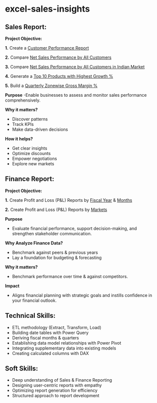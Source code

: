 # excel-sales-insights

## Sales Report:

**Project Objective:** 

  **1.** Create a [Customer Performance Report](https://github.com/niketjha02/excel-sales-insights/blob/main/Net%20Sales%20by%20All%20Customers.pdf)

  **2.** Compare [Net Sales Performance by All Customers](https://github.com/niketjha02/excel-sales-insights/blob/main/Net%20Sales%20by%20All%20Customers.pdf)

  **3.** Compare [Net Sales Performance by All Customers in Indian Market](https://github.com/niketjha02/excel-sales-insights/blob/main/Net%20Sales%20by%20All%20Customers_Market%20in%20India.pdf)

  **4.** Generate a [Top 10 Products with Highest Growth %](https://github.com/niketjha02/excel-sales-insights/blob/main/Top%2010%20Products%20by%20Growth%25_2021%20vs%202020.pdf)

  **5.** Build a [Quarterly Zonewise Gross Margin %](https://github.com/niketjha02/excel-sales-insights/blob/main/Zonewise%20Gross%20Margin%20%25%20_Quarterly.pdf)

**Purpose**
-Enable businesses to assess and monitor sales performance comprehensively.

**Why it matters?** 
- Discover patterns
- Track KPIs
- Make data-driven decisions
  
**How it helps?** 
- Get clear insights
- Optimize discounts
- Empower negotiations
- Explore new markets


## Finance Report:

**Project Objective:** 

**1.** Create Profit and Loss (P&L) Reports by [Fiscal Year](https://github.com/niketjha02/excel-sales-insights/blob/main/Net%20Sales%2C%20COGS%2C%20GM%20%26%20GM%25%20by%20Fiscal%20Years.pdf) & [Months](https://github.com/niketjha02/excel-sales-insights/blob/main/Net%20Sales%2C%20COGS%2C%20GM%20%26%20GM%25%20by%20Fiscal%20Months.pdf) 

**2.** Create Profit and Loss (P&L) Reports by [Markets](https://github.com/niketjha02/excel-sales-insights/blob/main/Net%20Sales%20by%20All%20Customers.pdf)

**Purpose**
- Evaluate financial performance, support decision-making, and strengthen stakeholder communication.

**Why Analyze Finance Data?**
- Benchmark against peers & previous years
- Lay a foundation for budgeting & forecasting

**Why it matters?** 
- Benchmark performance over time & against competitors.

**Impact** 
- Aligns financial planning with strategic goals and instills confidence in your financial outlook.

## Technical Skills:
- ETL methodology (Extract, Transform, Load)
- Building date tables with Power Query
- Deriving fiscal months & quarters
- Establishing data model relationships with Power Pivot
- Integrating supplementary data into existing models
- Creating calculated columns with DAX

## Soft Skills:
- Deep understanding of Sales & Finance Reporting
- Designing user-centric reports with empathy
- Optimizing report generation for efficiency
- Structured approach to report development
